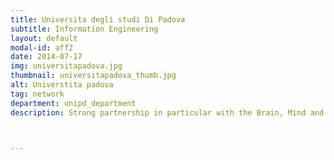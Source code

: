 ```yaml
---
title: Universita degli studi Di Padova
subtitle: Information Engineering
layout: default
modal-id: aff2
date: 2014-07-17
img: universitapadova.jpg 
thumbnail: universitapadova_thumb.jpg
alt: Universtita padova
tag: network
department: unipd_department
description: Strong partnership in particular with the Brain, Mind and Computer Science (BMCS) doctoral program 



---
```

